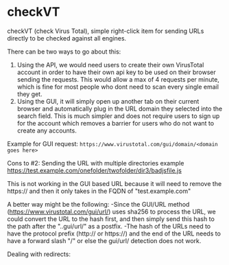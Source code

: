 # checkVT
checkVT (check Virus Total), simple right-click item for sending URLs directly to be checked against all engines.

There can be two ways to go about this:
1. Using the API, we would need users to create their own VirusTotal account in order to have their own api key to be used on their browser sending the requests. This would allow a max of 4 requests per minute, which is fine for most people who dont need to scan every single email they get.
2. Using the GUI, it will simply open up another tab on their current browser and automatically plug in the URL domain they selected into the search field. This is much simpler and does not require users to sign up for the account which removes a barrier for users who do not want to create any accounts.

Example for GUI request:
`https://www.virustotal.com/gui/domain/<domain goes here>`

Cons to #2:
Sending the URL with multiple directories example https://test.example.com/onefolder/twofolder/dir3/badjsfile.js

This is not working in the GUI based URL because it will need to remove the https:// and then it only takes in the FQDN of "test.example.com"

A better way might be the following:
-Since the GUI/URL method (https://www.virustotal.com/gui/url/) uses sha256 to process the URL, we could convert the URL to the hash first, and then simply send this hash to the path after the "..gui/url/" as a postfix.
-The hash of the URLs need to have the protocol prefix (http:// or https://) and the end of the URL needs to have a forward slash "/" or else the gui/url/ detection does not work.

Dealing with redirects:

